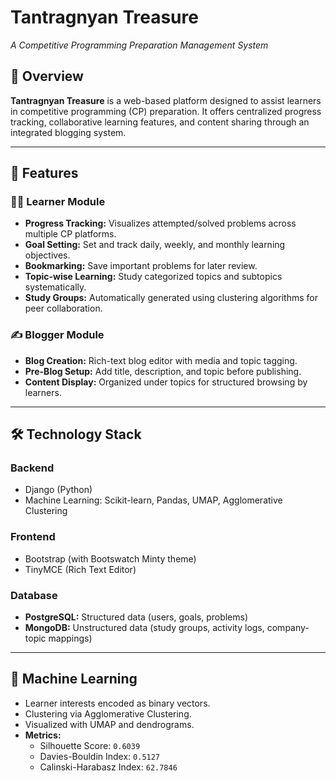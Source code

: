 # Tantragnyan Treasure  
*A Competitive Programming Preparation Management System*

## 📌 Overview

**Tantragnyan Treasure** is a web-based platform designed to assist learners in competitive programming (CP) preparation. It offers centralized progress tracking, collaborative learning features, and content sharing through an integrated blogging system.

---

## 🎯 Features

### 👨‍🎓 Learner Module
- **Progress Tracking:** Visualizes attempted/solved problems across multiple CP platforms.
- **Goal Setting:** Set and track daily, weekly, and monthly learning objectives.
- **Bookmarking:** Save important problems for later review.
- **Topic-wise Learning:** Study categorized topics and subtopics systematically.
- **Study Groups:** Automatically generated using clustering algorithms for peer collaboration.

### ✍️ Blogger Module
- **Blog Creation:** Rich-text blog editor with media and topic tagging.
- **Pre-Blog Setup:** Add title, description, and topic before publishing.
- **Content Display:** Organized under topics for structured browsing by learners.

---

## 🛠️ Technology Stack

### Backend
- Django (Python)
- Machine Learning: Scikit-learn, Pandas, UMAP, Agglomerative Clustering

### Frontend
- Bootstrap (with Bootswatch Minty theme)
- TinyMCE (Rich Text Editor)

### Database
- **PostgreSQL:** Structured data (users, goals, problems)
- **MongoDB:** Unstructured data (study groups, activity logs, company-topic mappings)

---

## 🧠 Machine Learning

- Learner interests encoded as binary vectors.
- Clustering via Agglomerative Clustering.
- Visualized with UMAP and dendrograms.
- **Metrics:**
  - Silhouette Score: `0.6039`
  - Davies-Bouldin Index: `0.5127`
  - Calinski-Harabasz Index: `62.7846`
